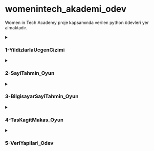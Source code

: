 # womenintech_akademi_odev
Women in Tech Academy proje kapsamında verilen python ödevleri yer almaktadır.

<details>
<summary><h3> 1-YildizlarlaUcgenCizimi </h3></summary>

* Bu projede, aşağıda çıktısı verilen yıldız şekillerinin kodları yazılmıştır

![image](https://user-images.githubusercontent.com/74510793/195836831-10108153-a2ab-4c75-8a17-b5fffcaeeb58.png)

</details>

<details>
<summary><h3> 2-SayiTahmin_Oyun </h3></summary>

* Bu projede; kullanıcı, sistem tarafından üretilen sayıyı tahmin etmeye çalışır. 
* Kullanıcı bir sayı girer. Sistem "Daha küçük bir sayı tahmininde bulunmalısınız" ya da "Daha büyük bir sayı tahmininde bulunmalısınız" şeklinde kullanıcıyı yönlendirerek doğru sonucu bulmaya yönelik bir oyundur.

* Kodun çıktısı:

![image](https://user-images.githubusercontent.com/74510793/195837695-1605942b-516c-47fa-85af-33d7a6725607.PNG)

</details>

<details>
<summary><h3> 3-BilgisayarSayiTahmin_Oyun </h3></summary>

* Kullanıcının aklından tuttuğu sayıyı bilgisayar tahmin etmeye çalışır.

* Kodun çıktısı:

![image (1)](https://user-images.githubusercontent.com/74510793/195838058-06f1a7ca-58f8-4c5b-a37c-96714567fc1f.png)

</details>

<details>
<summary><h3> 4-TasKagitMakas_Oyun </h3></summary>

![y](https://user-images.githubusercontent.com/74510793/195838131-3fd86d82-8696-421f-92a2-370fad9a8ebf.gif)

* Aşağıdaki kurallar geçerlidir:

   * Kağıt taşı yener.
   * Taş makası yener.
   * Makas kağıdı yener.
   
* Kullanıcının seçimlerine ve bilgisayarın seçimine göre taş, kağıt, makas oyununun kazananı belirlenir.
* Kodun çıktısı:

![image (2)](https://user-images.githubusercontent.com/74510793/195838576-4f4fa63b-820b-46a7-91d9-279a930bbe0b.png)

</details>

<details>
<summary><h3> 5-VeriYapilari_Odev </h3></summary>

5.1.Soru : 0 - 20 arasında karışık sırada sayıları tutan bir liste mevcut. Bu liste içerisinde n tane sayı eksik. n ve eksik sayıları bulan program yer almaktadır.

* Örnek: my_list = [0, 7, 5, 8, 2] -> 0-10 arasında
* 6 adet sayı eksiktir. Eksik olan sayılar [1, 3, 4, 6, 9, 10]

5.2.Soru : 0'dan 100'e kadar karışık sırada sayıları tutan bir liste mevcut. Bu liste içerisinde bu defa n tane sayı yerine 1 adet sayı eksik. Eksik olan sayıyı bulan program yer almaktadır.

5.3.Soru : Bir liste üzerinde sıralama algoritmasını kullanarak listeyi sıralayan program yer almaktadır.

![bubble-sort](https://user-images.githubusercontent.com/74510793/198738708-98ab129a-bdb2-4bf4-b5e9-46f9d1ddfd7b.gif)

5.4.Soru : Fonksiyon bir integer array nums ve bir hedef target değişkeni almalı ve bizlere toplamı target olan indexleri dönen bir program yer almaktadır.

* Kurallar: Aynı index’teki değeri iki defa kullanamayız.

Örnek:
* Parametreler: nums = [2,7,11,15], target = 9
* Dönen Değer: [0,1]
* Açıklama: nums[0] ve nums[1]'deki değerlerin toplamı 9 yaptığı için çıktımız [0, 1] oldu.

</details>
